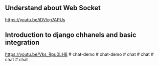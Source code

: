 ## Understand about Web Socket
https://youtu.be/iDVlcg7APUs
## Introduction to django chhanels and basic integration
https://youtu.be/Vks_Rpu0LH8
#   c h a t - d e m o  
 #   c h a t - d e m o  
 #   c h a t  
 #   c h a t  
 #   c h a t  
 #   c h a t  
 